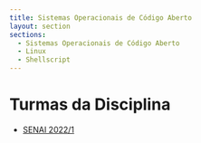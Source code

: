 ```yaml
---
title: Sistemas Operacionais de Código Aberto
layout: section
sections:
  - Sistemas Operacionais de Código Aberto
  - Linux
  - Shellscript
---
```


# Turmas da Disciplina

* [SENAI 2022/1](../2022-01-soca)

